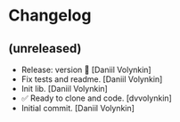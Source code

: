 Changelog
=========


(unreleased)
------------
- Release: version  🚀 [Daniil Volynkin]
- Fix tests and readme. [Daniil Volynkin]
- Init lib. [Daniil Volynkin]
- ✅ Ready to clone and code. [dvvolynkin]
- Initial commit. [Daniil Volynkin]



